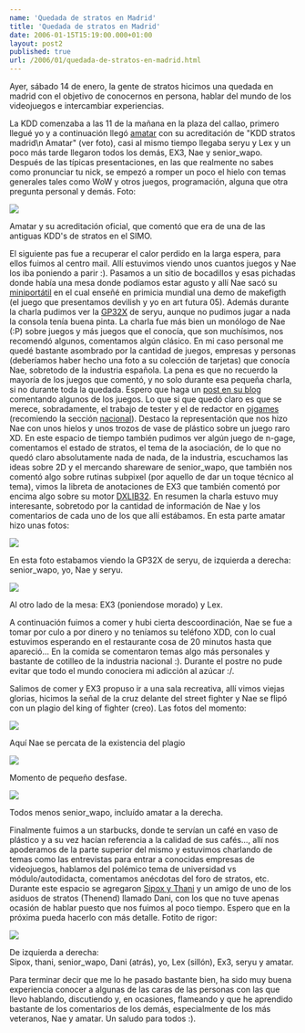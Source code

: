 ```yaml
---
name: 'Quedada de stratos en Madrid'
title: 'Quedada de stratos en Madrid'
date: 2006-01-15T15:19:00.000+01:00
layout: post2
published: true
url: /2006/01/quedada-de-stratos-en-madrid.html
---
```


Ayer, sábado 14 de enero, la gente de stratos hicimos una quedada en madrid con el objetivo de conocernos en persona, hablar del mundo de los videojuegos e intercambiar experiencias.  
  
La KDD comenzaba a las 11 de la mañana en la plaza del callao, primero llegué yo y a continuación llegó [amatar](http://cojoncio.cjb.net/) con su acreditación de "KDD stratos madrid\\n Amatar" (ver foto), casi al mismo tiempo llegaba seryu y Lex y un poco más tarde llegaron todos los demás, EX3, Nae y senior\_wapo. Después de las típicas presentaciones, en las que realmente no sabes como pronunciar tu nick, se empezó a romper un poco el hielo con temas generales tales como WoW y otros juegos, programación, alguna que otra pregunta personal y demás. Foto:  
  
[![](http://hal9000.eui.upm.es/~amatar/kedadaStratos/img_6863.jpg)](http://hal9000.eui.upm.es/~amatar/kedadaStratos/img_6863.jpg)  
  
Amatar y su acreditación oficial, que comentó que era de una de las antiguas KDD's de stratos en el SIMO.  
  
El siguiente pas fue a recuperar el calor perdido en la larga espera, para ellos fuimos al centro mail. Allí estuvimos viendo unos cuantos juegos y Nae los iba poniendo a parir :). Pasamos a un sitio de bocadillos y esas pichadas donde había una mesa donde podíamos estar agusto y allí Nae sacó su [miniportátil](http://es.computers.toshiba-europe.com/cgi-bin/ToshibaCSG/model_index_page.jsp?service=ES&ID=104264) en el cual enseñé en primicia mundial una demo de makefigth (el juego que presentamos devilish y yo en art futura 05). Además durante la charla pudimos ver la [GP32X](http://www.gp32spain.com/) de seryu, aunque no pudimos jugar a nada la consola tenía buena pinta. La charla fue más bien un monólogo de Nae (:P) sobre juegos y más juegos que el conocía, que son muchísimos, nos recomendó algunos, comentamos algún clásico. En mi caso personal me quedé bastante asombrado por la cantidad de juegos, empresas y personas (deberíamos haber hecho una foto a su colección de tarjetas) que conocía Nae, sobretodo de la industria española. La pena es que no recuerdo la mayoría de los juegos que comentó, y no solo durante esa pequeña charla, si no durante toda la quedada. Espero que haga un [post en su blog](http://naemem.blogspot.com/) comentando algunos de los juegos. Lo que si que quedó claro es que se merece, sobradamente, el trabajo de tester y el de redactor en [ojgames](http://www.ojgames.com/) (recomiendo la sección [nacional](http://www.ojgames.com/nacional/)). Destaco la representación que nos hizo Nae con unos hielos y unos trozos de vase de plástico sobre un juego raro XD. En este espacio de tiempo también pudimos ver algún juego de n-gage, comentamos el estado de stratos, el tema de la asociación, de lo que no quedó claro absolutamente nada de nada, de la industria, escuchamos las ideas sobre 2D y el mercando shareware de senior\_wapo, que también nos comentó algo sobre rutinas subpixel (por aquello de dar un toque técnico al tema), vimos la libreta de anotaciones de EX3 que también comentó por encima algo sobre su motor [DXLIB32](http://dxlib32.se32.com/). En resumen la charla estuvo muy interesante, sobretodo por la cantidad de información de Nae y los comentarios de cada uno de los que allí estábamos. En esta parte amatar hizo unas fotos:  
  
[![](http://hal9000.eui.upm.es/~amatar/kedadaStratos/img_6856.jpg)](http://hal9000.eui.upm.es/~amatar/kedadaStratos/img_6856.jpg)  
  
  
En esta foto estabamos viendo la GP32X de seryu, de izquierda a derecha: senior\_wapo, yo, Nae y seryu.  
  
  
[![](http://hal9000.eui.upm.es/~amatar/kedadaStratos/img_6857.jpg)](http://hal9000.eui.upm.es/~amatar/kedadaStratos/img_6857.jpg)  
  
Al otro lado de la mesa: EX3 (poniendose morado) y Lex.  
  
A continuación fuimos a comer y hubi cierta descoordinación, Nae se fue a tomar por culo a por dinero y no teníamos su teléfono XDD, con lo cual estuvimos esperando en el restaurante cosa de 20 minutos hasta que apareció... En la comida se comentaron temas algo más personales y bastante de cotilleo de la industria nacional :). Durante el postre no pude evitar que todo el mundo conociera mi adicción al azúcar :/.  
  
Salimos de comer y EX3 propuso ir a una sala recreativa, allí vimos viejas glorias, hicimos la señal de la cruz delante del street fighter y Nae se flipó con un plagio del king of fighter (creo). Las fotos del momento:  
  
[![](http://hal9000.eui.upm.es/~amatar/kedadaStratos/img_6858.jpg)](http://hal9000.eui.upm.es/~amatar/kedadaStratos/img_6858.jpg)  
  
Aquí Nae se percata de la existencia del plagio  
  
[![](http://hal9000.eui.upm.es/~amatar/kedadaStratos/img_6860.jpg)](http://hal9000.eui.upm.es/~amatar/kedadaStratos/img_6860.jpg)  
  
Momento de pequeño desfase.  
  
[![](http://hal9000.eui.upm.es/~amatar/kedadaStratos/img_6862.jpg)](http://hal9000.eui.upm.es/~amatar/kedadaStratos/img_6862.jpg)  
  
Todos menos senior\_wapo, incluído amatar a la derecha.  
  
Finalmente fuimos a un starbucks, donde te servían un café en vaso de plástico y a su vez hacían referencia a la calidad de sus cafés..., allí nos apoderamos de la parte superior del mismo y estuvimos charlando de temas como las entrevistas para entrar a conocidas empresas de videojuegos, hablamos del polémico tema de universidad vs módulo/autodidacta, comentamos anécdotas del foro de stratos, etc. Durante este espacio se agregaron [Sipox y Thani](http://www.undeadcode.com/) y un amigo de uno de los asiduos de stratos (Thenend) llamado Dani, con los que no tuve apenas ocasión de hablar puesto que nos fuimos al poco tiempo. Espero que en la próxima pueda hacerlo con más detalle. Fotito de rigor:  
  
  
  
[![](http://hal9000.eui.upm.es/~amatar/kedadaStratos/img_6867.jpg)](http://hal9000.eui.upm.es/~amatar/kedadaStratos/img_6867.jpg)  
  
De izquierda a derecha:  
Sipox, thani, senior\_wapo, Dani (atrás), yo, Lex (sillón), Ex3, seryu y amatar.  
  
  
Para terminar decir que me lo he pasado bastante bien, ha sido muy buena experiencia conocer a algunas de las caras de las personas con las que llevo hablando, discutiendo y, en ocasiones, flameando y que he aprendido bastante de los comentarios de los demás, especialmente de los más veteranos, Nae y amatar. Un saludo para todos :).